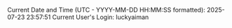 Current Date and Time (UTC - YYYY-MM-DD HH:MM:SS formatted): 2025-07-23 23:57:51
Current User's Login: luckyaiman

